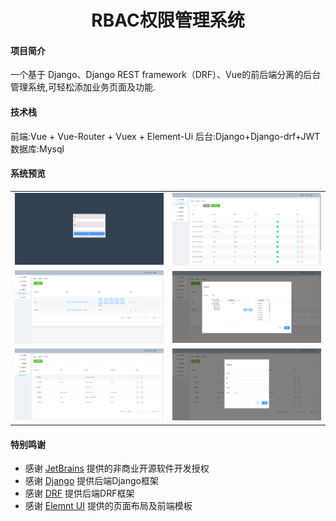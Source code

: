 <h1 style="text-align: center">RBAC权限管理系统</h1>

#### 项目简介
一个基于 Django、Django REST framework（DRF）、Vue的前后端分离的后台管理系统,可轻松添加业务页面及功能.

#### 技术栈

前端:Vue + Vue-Router + Vuex + Element-Ui
后台:Django+Django-drf+JWT
数据库:Mysql

#### 系统预览
<table>
    <tr>
        <td><img src="https://github.com/qiumozhou/django_vue_rbac/blob/main/vue_admin/src/assets/img/1.png" border="0" /></td>
        <td><img src="https://github.com/qiumozhou/django_vue_rbac/blob/main/vue_admin/src/assets/img/2.png" border="0" /></td>
    </tr>
    <tr>
        <td><img src="https://github.com/qiumozhou/django_vue_rbac/blob/main/vue_admin/src/assets/img/3.png" border="0" /></td>
        <td><img src="https://github.com/qiumozhou/django_vue_rbac/blob/main/vue_admin/src/assets/img/4.png" border="0" /></td>
    </tr>
    <tr>
        <td><img src="https://github.com/qiumozhou/django_vue_rbac/blob/main/vue_admin/src/assets/img/5.png" border="0" /></td>
        <td><img src="https://github.com/qiumozhou/django_vue_rbac/blob/main/vue_admin/src/assets/img/6.png" border="0" /></td>
    </tr>
</table>





#### 特别鸣谢
- 感谢 [JetBrains](https://www.jetbrains.com/) 提供的非商业开源软件开发授权
- 感谢 [Django](https://github.com/django/django) 提供后端Django框架
- 感谢 [DRF](https://github.com/encode/django-rest-framework) 提供后端DRF框架
- 感谢 [Elemnt UI](https://element.eleme.cn/#/zh-CN) 提供的页面布局及前端模板
